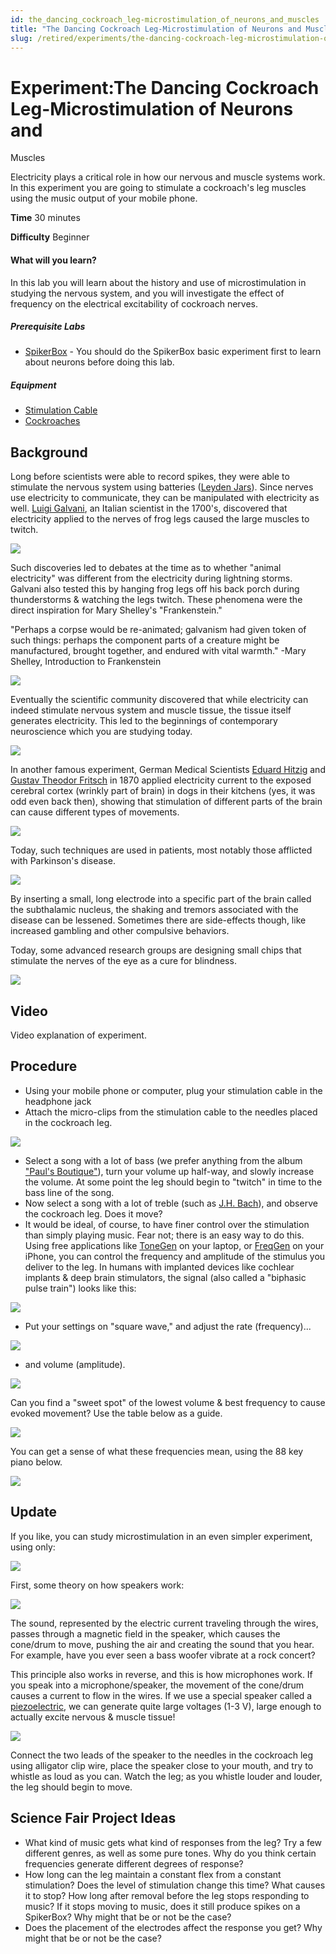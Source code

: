 ```yaml
---
id: the_dancing_cockroach_leg-microstimulation_of_neurons_and_muscles
title: "The Dancing Cockroach Leg-Microstimulation of Neurons and Muscles"
slug: /retired/experiments/the-dancing-cockroach-leg-microstimulation-of-neurons-and-muscles
---
```


# Experiment:The Dancing Cockroach Leg-Microstimulation of Neurons and
Muscles

Electricity plays a critical role in how our nervous and muscle systems work.
In this experiment you are going to stimulate a cockroach's leg muscles using
the music output of your mobile phone.

**Time**  30 minutes

**Difficulty**  Beginner

#### What will you learn?

In this lab you will learn about the history and use of microstimulation in
studying the nervous system, and you will investigate the effect of frequency
on the electrical excitability of cockroach nerves.

##### Prerequisite Labs

  * [SpikerBox](spikerbox) - You should do the SpikerBox basic experiment first to learn about neurons before doing this lab.

##### Equipment

* [Stimulation Cable](/products/stimulationcable)
* [Cockroaches](/products/cockroaches)


## Background

Long before scientists were able to record spikes, they were able to stimulate
the nervous system using batteries ([Leyden Jars](http://en.wikipedia.org/wiki/Leyden_jar)). Since nerves use electricity
to communicate, they can be manipulated with electricity as well. [Luigi Galvani](http://en.wikipedia.org/wiki/Luigi_Galvani), an Italian scientist in
the 1700's, discovered that electricity applied to the nerves of frog legs
caused the large muscles to twitch.

[ ![](./img/Exp5_froglegs.jpeg)](img/Exp5_froglegs.jpeg)

Such discoveries led to debates at the time as to whether "animal electricity"
was different from the electricity during lightning storms. Galvani also
tested this by hanging frog legs off his back porch during thunderstorms &
watching the legs twitch. These phenomena were the direct inspiration for Mary
Shelley's "Frankenstein."

"Perhaps a corpse would be re-animated; galvanism had given token of such
things: perhaps the component parts of a creature might be manufactured,
brought together, and endured with vital warmth." -Mary Shelley, Introduction
to Frankenstein

[ ![](./img/Exp5_galvani.jpeg)](img/Exp5_galvani.jpeg)

Eventually the scientific community discovered that while electricity can
indeed stimulate nervous system and muscle tissue, the tissue itself generates
electricity. This led to the beginnings of contemporary neuroscience which you
are studying today.

[ ![](./img/GalvaniversusVolta_web.jpg)](img/GalvaniversusVolta_web.jpg)

In another famous experiment, German Medical Scientists [Eduard Hitzig](http://de.wikipedia.org/wiki/Eduard_Hitzig) and [Gustav Theodor Fritsch](http://de.wikipedia.org/wiki/Gustav_Theodor_Fritsch) in 1870 applied electricity current to the exposed cerebral cortex (wrinkly part of brain) in dogs in their kitchens (yes, it was odd even back then), showing that stimulation of different parts of the brain can cause different types of movements.

[ ![](./img/Exp5_fig3.jpeg)](img/Exp5_fig3.jpeg)

Today, such techniques are used in patients, most notably those afflicted with
Parkinson's disease.

[ ![](./img/Exp5_fig4.jpeg)](img/Exp5_fig4.jpeg)

By inserting a small, long electrode into a specific part of the brain called
the subthalamic nucleus, the shaking and tremors associated with the disease
can be lessened. Sometimes there are side-effects though, like increased
gambling and other compulsive behaviors.

Today, some advanced research groups are designing small chips that stimulate
the nerves of the eye as a cure for blindness.

[ ![](./img/Exp5_eye.jpeg)](img/Exp5_eye.jpeg)

## Video

Video explanation of experiment.

## Procedure

* Using your mobile phone or computer, plug your stimulation cable in the headphone jack 
* Attach the micro-clips from the stimulation cable to the needles placed in the cockroach leg. 

[ ![](./img/Exp5_fig10.jpeg)](img/Exp5_fig10.jpeg)

* Select a song with a lot of bass (we prefer anything from the album ["Paul's Boutique"](http://en.wikipedia.org/wiki/Paul's_Boutique)), turn your volume up half-way, and slowly increase the volume. At some point the leg should begin to "twitch" in time to the bass line of the song. 
* Now select a song with a lot of treble (such as [J.H. Bach](http://en.wikipedia.org/wiki/Johann_Sebastian_Bach)), and observe the cockroach leg. Does it move? 
* It would be ideal, of course, to have finer control over the stimulation than simply playing music. Fear not; there is an easy way to do this. Using free applications like [ToneGen](http://www.macupdate.com/app/mac/29891/tonegen) on your laptop, or [FreqGen](https://itunes.apple.com/us/app/freqgen/id325832805?mt=8) on your iPhone, you can control the frequency and amplitude of the stimulus you deliver to the leg. In humans with implanted devices like cochlear implants & deep brain stimulators, the signal (also called a "biphasic pulse train") looks like this: 

[ ![](./img/Exp5_fig9_option1.jpeg)](img/Exp5_fig9_option1.jpeg)

* Put your settings on "square wave," and adjust the rate (frequency)... 

[ ![](./img/Exp5_frequency.jpeg)](img/Exp5_frequency.jpeg)

* and volume (amplitude). 

[ ![](./img/Exp5_volumevsamp.jpeg)](img/Exp5_volumevsamp.jpeg)

Can you find a "sweet spot" of the lowest volume & best frequency to cause
evoked movement? Use the table below as a guide.

[ ![](./img/Exp5_fig13.jpeg)](img/Exp5_fig13.jpeg)

You can get a sense of what these frequencies mean, using the 88 key piano
below.

[ ![](./img/keyboard3_web.jpg)](img/keyboard3_web.jpg)

## Update

If you like, you can study microstimulation in an even simpler experiment,
using only:

[ ![](./img/Exp5_fig6.jpeg)](img/Exp5_fig6.jpeg)

First, some theory on how speakers work:

[ ![](./img/Exp5_fig7.jpeg)](img/Exp5_fig7.jpeg)

The sound, represented by the electric current traveling through the wires,
passes through a magnetic field in the speaker, which causes the cone/drum to
move, pushing the air and creating the sound that you hear. For example, have
you ever seen a bass woofer vibrate at a rock concert?

This principle also works in reverse, and this is how microphones work. If you
speak into a microphone/speaker, the movement of the cone/drum causes a
current to flow in the wires. If we use a special speaker called a
[piezoelectric](http://www.radioshack.com/product/index.jsp?productId=2062397),
we can generate quite large voltages (1-3 V), large enough to actually excite
nervous & muscle tissue!

[ ![](./img/Exp5_whistleback.jpeg)](img/Exp5_whistleback.jpeg)

Connect the two leads of the speaker to the needles in the cockroach leg using
alligator clip wire, place the speaker close to your mouth, and try to whistle
as loud as you can. Watch the leg; as you whistle louder and louder, the leg
should begin to move.

## Science Fair Project Ideas

* What kind of music gets what kind of responses from the leg? Try a few different genres, as well as some pure tones. Why do you think certain frequencies generate different degrees of response?
* How long can the leg maintain a constant flex from a constant stimulation? Does the level of stimulation change this time? What causes it to stop? How long after removal before the leg stops responding to music? If it stops moving to music, does it still produce spikes on a SpikerBox? Why might that be or not be the case? 
* Does the placement of the electrodes affect the response you get? Why might that be or not be the case? 
